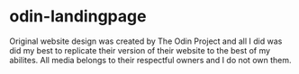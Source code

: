 # odin-landingpage
Original website design was created by The Odin Project and all I did was did my best to replicate their version of their website to the best of my abilites.
All media belongs to their respectful owners and I do not own them. 